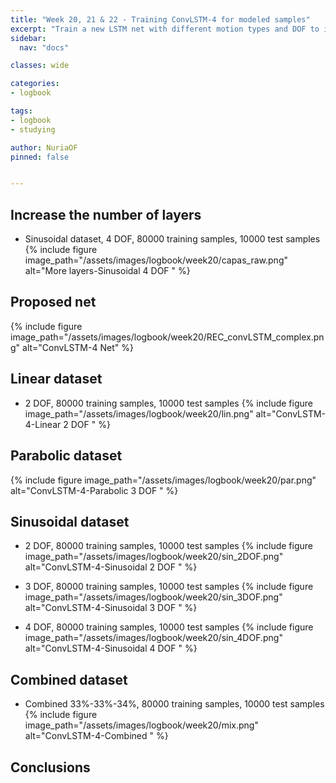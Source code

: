 ```yaml
---
title: "Week 20, 21 & 22 - Training ConvLSTM-4 for modeled samples"
excerpt: "Train a new LSTM net with different motion types and DOF to improve results."
sidebar:
  nav: "docs"

classes: wide

categories:
- logbook

tags:
- logbook
- studying

author: NuriaOF
pinned: false


---
```



## Increase the number of layers

- Sinusoidal dataset, 4 DOF, 80000 training samples, 10000 test samples
{% include figure image_path="/assets/images/logbook/week20/capas_raw.png" alt="More layers-Sinusoidal 4 DOF " %}

## Proposed net

{% include figure image_path="/assets/images/logbook/week20/REC_convLSTM_complex.png" alt="ConvLSTM-4 Net" %}

## Linear dataset

- 2 DOF, 80000 training samples, 10000 test samples
{% include figure image_path="/assets/images/logbook/week20/lin.png" alt="ConvLSTM-4-Linear 2 DOF " %}

## Parabolic dataset

{% include figure image_path="/assets/images/logbook/week20/par.png" alt="ConvLSTM-4-Parabolic 3 DOF " %}

## Sinusoidal dataset

- 2 DOF, 80000 training samples, 10000 test samples
{% include figure image_path="/assets/images/logbook/week20/sin_2DOF.png" alt="ConvLSTM-4-Sinusoidal 2 DOF " %}

- 3 DOF, 80000 training samples, 10000 test samples
{% include figure image_path="/assets/images/logbook/week20/sin_3DOF.png" alt="ConvLSTM-4-Sinusoidal 3 DOF " %}

- 4 DOF, 80000 training samples, 10000 test samples
{% include figure image_path="/assets/images/logbook/week20/sin_4DOF.png" alt="ConvLSTM-4-Sinusoidal 4 DOF " %}


## Combined dataset

- Combined 33%-33%-34%, 80000 training samples, 10000 test samples
{% include figure image_path="/assets/images/logbook/week20/mix.png" alt="ConvLSTM-4-Combined " %}

## Conclusions


